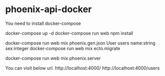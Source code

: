 # phoenix-api-docker
You need to install docker-compose

docker-compose up -d
docker-compose run web npm install

docker-compose run web mix phoenix.gen.json User users name:string sex:integer
docker-compose run web mix ecto.migrate

docker-compose run web mix phoenix.server

You can visit below url.
http://localhost:4000/
http://localhost:4000/users
